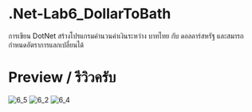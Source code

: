 # .Net-Lab6_DollarToBath
การเขียน DotNet สร้างโปรแกรมคำนวนค่าเงินระหว่าง บาทไทย กับ ดอลลาร์สหรัฐ และสมารถกำหนดอัตราการแลกเปลี่ยนได้

# Preview / รีวิวครับ

![6_5](https://user-images.githubusercontent.com/53619535/201413664-cd2683a8-9bc7-4b0b-b03f-2eb9a1df3943.png)
![6_2](https://user-images.githubusercontent.com/53619535/201413514-2c25e70f-8bf5-4825-9d5c-ee463517c83a.png)
![6_4](https://user-images.githubusercontent.com/53619535/201413552-8ab1611d-543f-4e59-b088-ec09a358b19a.png)
